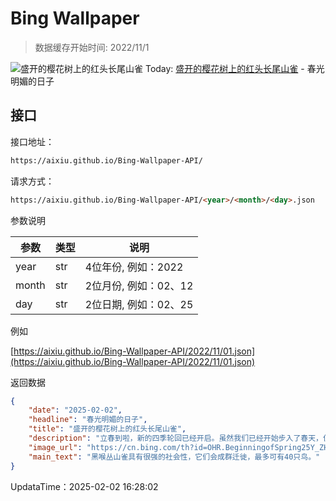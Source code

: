 # Bing Wallpaper

> 数据缓存开始时间: 2022/11/1

![盛开的樱花树上的红头长尾山雀](https://cn.bing.com/th?id=OHR.BeginningofSpring25Y_ZH-CN7356156800_1920x1080.webp)
Today: [盛开的樱花树上的红头长尾山雀](https://cn.bing.com/th?id=OHR.BeginningofSpring25Y_ZH-CN7356156800_1920x1080.webp) - 春光明媚的日子

## 接口

接口地址：

```html
https://aixiu.github.io/Bing-Wallpaper-API/
```

请求方式：

```html
https://aixiu.github.io/Bing-Wallpaper-API/<year>/<month>/<day>.json
```

参数说明

| 参数 | 类型 | 说明 |
| - | - | - |
| year | str | 4位年份, 例如：2022 |
| month | str | 2位月份, 例如：02、12 |
| day | str | 2位日期, 例如：02、25 |

例如

[https://aixiu.github.io/Bing-Wallpaper-API/2022/11/01.json](https://aixiu.github.io/Bing-Wallpaper-API/2022/11/01.json)

返回数据

```json
{
    "date": "2025-02-02",
    "headline": "春光明媚的日子",
    "title": "盛开的樱花树上的红头长尾山雀",
    "description": "立春到啦，新的四季轮回已经开启。虽然我们已经开始步入了春天，但中国幅员辽阔，南北跨度大，很多地区都是只是刚刚进入春天的前奏阶段。",
    "image_url": "https://cn.bing.com/th?id=OHR.BeginningofSpring25Y_ZH-CN7356156800_1920x1080.webp",
    "main_text": "黑喉丛山雀具有很强的社会性，它们会成群迁徙，最多可有40只鸟。"
}
```

UpdataTime：2025-02-02 16:28:02
